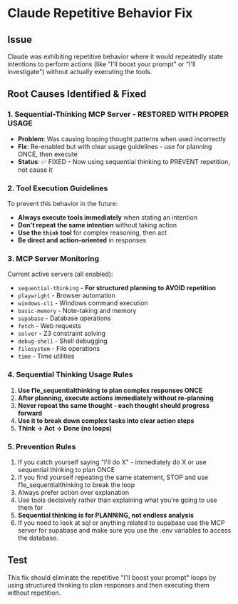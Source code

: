 # Claude Repetitive Behavior Fix

## Issue
Claude was exhibiting repetitive behavior where it would repeatedly state intentions to perform actions (like "I'll boost your prompt" or "I'll investigate") without actually executing the tools.

## Root Causes Identified & Fixed

### 1. Sequential-Thinking MCP Server - RESTORED WITH PROPER USAGE
- **Problem**: Was causing looping thought patterns when used incorrectly
- **Fix**: Re-enabled but with clear usage guidelines - use for planning ONCE, then execute
- **Status**: ✅ FIXED - Now using sequential thinking to PREVENT repetition, not cause it

### 2. Tool Execution Guidelines
To prevent this behavior in the future:

- **Always execute tools immediately** when stating an intention
- **Don't repeat the same intention** without taking action
- **Use the `think` tool** for complex reasoning, then act
- **Be direct and action-oriented** in responses

### 3. MCP Server Monitoring
Current active servers (all enabled):
- `sequential-thinking` - **For structured planning to AVOID repetition**
- `playwright` - Browser automation
- `windows-cli` - Windows command execution  
- `basic-memory` - Note-taking and memory
- `supabase` - Database operations
- `fetch` - Web requests
- `solver` - Z3 constraint solving
- `debug-shell` - Shell debugging
- `filesystem` - File operations
- `time` - Time utilities

### 4. Sequential Thinking Usage Rules
1. **Use f1e_sequentialthinking to plan complex responses ONCE**
2. **After planning, execute actions immediately without re-planning**
3. **Never repeat the same thought - each thought should progress forward**
4. **Use it to break down complex tasks into clear action steps**
5. **Think → Act → Done (no loops)**

### 5. Prevention Rules
1. If you catch yourself saying "I'll do X" - immediately do X or use sequential thinking to plan ONCE
2. If you find yourself repeating the same statement, STOP and use f1e_sequentialthinking to break the loop
3. Always prefer action over explanation
4. Use tools decisively rather than explaining what you're going to use them for
5. **Sequential thinking is for PLANNING, not endless analysis**
6. If you need to look at sql or anything related to supabase use the MCP server for supabase and make sure you use the .env variables to access the database.

## Test
This fix should eliminate the repetitive "I'll boost your prompt" loops by using structured thinking to plan responses and then executing them without repetition.
